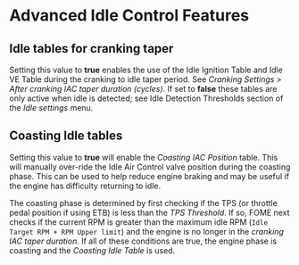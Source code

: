 # Advanced Idle Control Features

## Idle tables for cranking taper
Setting this value to __true__ enables the use of the Idle Ignition Table and Idle VE Table during the cranking to idle taper period. See _Cranking Settings > After cranking IAC taper duration (cycles)_. If set to __false__ these tables are only active when idle is detected; see Idle Detection Thresholds section of the _Idle settings_ menu.

## Coasting Idle tables
Setting this value to __true__ will enable the _Coasting IAC Position_ table. This will manually over-ride the Idle Air Control valve position during the coasting phase. This can be used to help reduce engine braking and may be useful if the engine has difficulty returning to idle.

The coasting phase is determined by first checking if the TPS (or throttle pedal position if using ETB) is less than the _TPS Threshold_. If so, FOME next checks if the current RPM is greater than the maximum idle RPM (`Idle Target RPM + RPM Upper limit`) and the engine is no longer in the _cranking IAC taper duration_. If all of these conditions are true, the engine phase is coasting and the _Coasting Idle Table_ is used.
